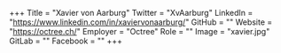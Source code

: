 +++
Title = "Xavier von Aarburg"
Twitter = "XvAarburg"
LinkedIn = "https://www.linkedin.com/in/xaviervonaarburg/"
GitHub = ""
Website = "https://octree.ch/"
Employer = "Octree"
Role = ""
Image = "xavier.jpg"
GitLab = ""
Facebook = ""
+++
